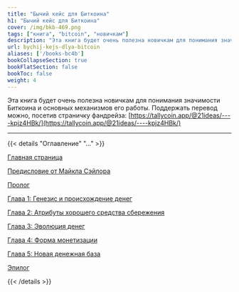 ```yaml
---
title: "Бычий кейс для Биткоина"
h1: "Бычий кейс для Биткоина"
cover: /img/bkb-469.png
tags: ["книга", "bitcoin", "новичкам"]
description: "Эта книга будет очень полезна новичкам для понимания значимости Биткоина и основных механизмов его работы."
url: bychij-kejs-dlya-bitcoin
aliases: ['/books-bc4b']
bookCollapseSection: true
bookFlatSection: false
bookToc: false
weight: 4
---
```


Эта книга будет очень полезна новичкам для понимания значимости Биткоина и основных механизмов его работы. Поддержать перевод можно, посетив страничку фандрейза: [https://tallycoin.app/@21ideas/----kpjz4HBk/](https://tallycoin.app/@21ideas/----kpjz4HBk/)

---

{{< details "Оглавление" "..." >}}

[Главная страница](/bychij-kejs-dlya-bitcoin)

[Предисловие от Майкла Сэйлора](/bychij-kejs-dlya-bitcoin/predislovie)

[Пролог](/bychij-kejs-dlya-bitcoin/prolog)

[Глава 1: Генезис и происхождение денег](/bychij-kejs-dlya-bitcoin/glava-1)

[Глава 2: Атрибуты хорошего средства сбережения](/bychij-kejs-dlya-bitcoin/glava-2)

[Глава 3: Эволюция денег](/bychij-kejs-dlya-bitcoin/glava-3)

[Глава 4: Форма монетизации](/bychij-kejs-dlya-bitcoin/glava-4)

[Глава 5: Новая денежная база](/bychij-kejs-dlya-bitcoin/glava-5)

[Эпилог](/bychij-kejs-dlya-bitcoin/epilog)

{{< /details >}}
